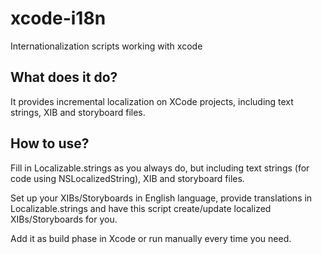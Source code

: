 xcode-i18n
==========

Internationalization scripts working with xcode

## What does it do?
It provides incremental localization on XCode projects, including text strings, XIB and storyboard files.

## How to use?
Fill in Localizable.strings as you always do, but including text strings (for code using NSLocalizedString), XIB and storyboard files.

Set up your XIBs/Storyboards in English language, provide translations in Localizable.strings and have this script create/update localized XIBs/Storyboards for you.

Add it as build phase in Xcode or run manually every time you need.
